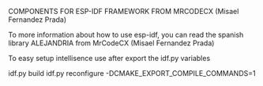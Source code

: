 COMPONENTS FOR ESP-IDF FRAMEWORK FROM MRCODECX (Misael Fernandez Prada)

To more information about how to use esp-idf, you can read the spanish library ALEJANDRIA from MrCodeCX (Misael Fernandez Prada)

To easy setup intellisence use after export the idf.py variables

idf.py build
idf.py reconfigure -DCMAKE_EXPORT_COMPILE_COMMANDS=1
